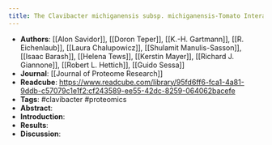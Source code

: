 ```yaml
---
title: The Clavibacter michiganensis subsp. michiganensis-Tomato Interactome Reveals the Perception of Pathogen by the Host and Suggests Mechanisms of Infection
---
```


- **Authors**: [[Alon Savidor]], [[Doron Teper]], [[K.-H. Gartmann]], [[R. Eichenlaub]], 
  [[Laura Chalupowicz]], [[Shulamit Manulis-Sasson]], [[Isaac Barash]], [[Helena Tews]], [[Kerstin Mayer]], [[Richard J. Giannone]], [[Robert L. Hettich]], [[Guido Sessa]]
- **Journal**: [[Journal of Proteome Research]]
- **Readcube**: https://www.readcube.com/library/95fd6ff6-fca1-4a81-9ddb-c57079c1e1f2:cf243589-ee55-42dc-8259-064062bacefe
- **Tags**: #clavibacter #proteomics
- **Abstract**:
- **Introduction**:
- **Results**:
- **Discussion**: